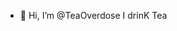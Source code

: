 - 👋 Hi, I’m @TeaOverdose
I drinK Tea
<!---
TeaOverdose/TeaOverdose is a ✨ special ✨ repository because its `README.md` (this file) appears on your GitHub profile.
You can click the Preview link to take a look at your changes.
--->

